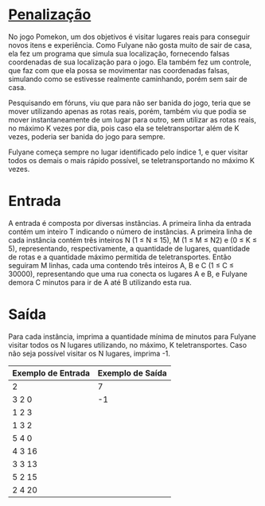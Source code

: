 # [Penalização](https://www.beecrowd.com.br/judge/pt/problems/view/2225)

No jogo Pomekon, um dos objetivos é visitar lugares reais para conseguir novos itens e experiência. Como Fulyane não gosta muito de sair de casa, ela fez um programa que simula sua localização, fornecendo falsas coordenadas de sua localização para o jogo. Ela também fez um controle, que faz com que ela possa se movimentar nas coordenadas falsas, simulando como se estivesse realmente caminhando, porém sem sair de casa.

Pesquisando em fóruns, viu que para não ser banida do jogo, teria que se mover utilizando apenas as rotas reais, porém, também viu que podia se mover instantaneamente de um lugar para outro, sem utilizar as rotas reais, no máximo K vezes por dia, pois caso ela se teletransportar além de K vezes, poderia ser banida do jogo para sempre.

Fulyane começa sempre no lugar identificado pelo índice 1, e quer visitar todos os demais o mais rápido possível, se teletransportando no máximo K vezes.

# Entrada

A entrada é composta por diversas instâncias. A primeira linha da entrada contém um inteiro T indicando o número de instâncias. A primeira linha de cada instância contém três inteiros N (1 ≤ N ≤ 15), M (1 ≤ M ≤ N2) e (0 ≤ K ≤ 5), representando, respectivamente, a quantidade de lugares, quantidade de  rotas e a quantidade máximo permitida de teletransportes. Então seguiram M linhas, cada uma contendo três inteiros A, B e C (1 ≤ C ≤ 30000), representando que uma rua conecta os lugares A e B, e Fulyane demora C minutos para ir de A até B utilizando esta rua.

# Saída

Para cada instância, imprima a quantidade mínima de minutos para Fulyane visitar todos os N lugares utilizando, no máximo, K teletransportes. Caso não seja possível visitar os N lugares, imprima -1.

Exemplo de Entrada | Exemplo de Saída
------------ | -------------
2            | 7
3 2 0        | -1
1 2 3        |
1 3 2        |
5 4 0        |
4 3 16       |
3 3 13       |
5 2 15       |
2 4 20       |

